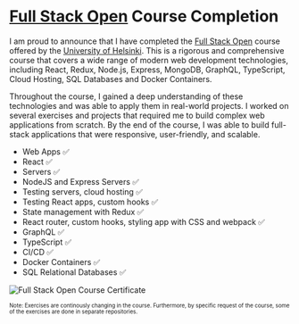 # [Full Stack Open] Course Completion
I am proud to announce that I have completed the [Full Stack Open] course offered by the [University of Helsinki]. This is a rigorous and comprehensive course that covers a wide range of modern web development technologies, including React, Redux, Node.js, Express, MongoDB, GraphQL, TypeScript, Cloud Hosting, SQL Databases and Docker Containers.

Throughout the course, I gained a deep understanding of these technologies and was able to apply them in real-world projects. I worked on several exercises and projects that required me to build complex web applications from scratch. By the end of the course, I was able to build full-stack applications that were responsive, user-friendly, and scalable.

- Web Apps ✅
- React ✅
- Servers ✅
- NodeJS and Express Servers ✅
- Testing servers, cloud hosting ✅
- Testing React apps, custom hooks ✅
- State management with Redux ✅
- React router, custom hooks, styling app with CSS and webpack ✅
- GraphQL ✅
- TypeScript ✅
- CI/CD ✅
- Docker Containers ✅
- SQL Relational Databases ✅


![Full Stack Open Course Certificate](https://studies.cs.helsinki.fi/stats/api/certificate/fullstackopen/en/3bf40d552dca680245eaff6a9980f941)

[Full Stack Open]: https://fullstackopen.com/en/
[University of Helsinki]: https://www.helsinki.fi/en


<sup><sub>Note: Exercises are continously changing in the course. Furthermore, by specific request of the course, some of the exercises are done in separate repositories.<sup><sub>

